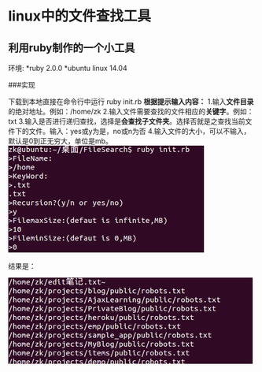 linux中的文件查找工具
===============================

利用ruby制作的一个小工具
-------------------------------

环境: 
*ruby 2.0.0
*ubuntu linux 14.04

###实现

下载到本地直接在命令行中运行
 ruby init.rb
 **根据提示输入内容：**
 1.输入**文件目录**的绝对地址。例如：/home/zk
 2.输入文件需要查找的文件相应的**关键字**。例如：txt
 3.输入是否进行递归查找，选择是**会查找子文件夹**。选择否就是之查找当前文件下的文件。输入：yes或y为是，no或n为否
 4.输入文件的大小，可以不输入，默认是0到正无穷大，单位是mb。
 ![img](/lib/1.png)

 结果是：

 ![img](/lib/2.png)
	
